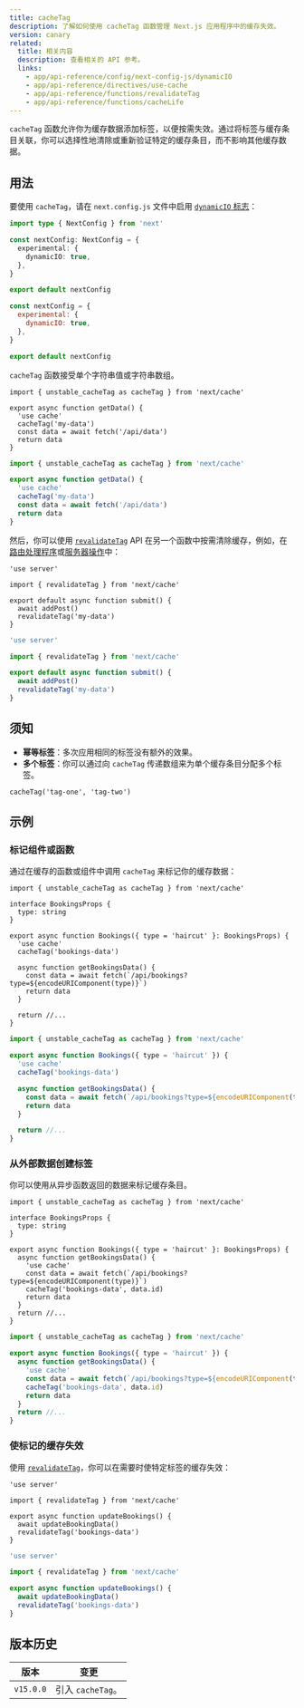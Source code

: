 ```yaml
---
title: cacheTag
description: 了解如何使用 cacheTag 函数管理 Next.js 应用程序中的缓存失效。
version: canary
related:
  title: 相关内容
  description: 查看相关的 API 参考。
  links:
    - app/api-reference/config/next-config-js/dynamicIO
    - app/api-reference/directives/use-cache
    - app/api-reference/functions/revalidateTag
    - app/api-reference/functions/cacheLife
---
```


`cacheTag` 函数允许你为缓存数据添加标签，以便按需失效。通过将标签与缓存条目关联，你可以选择性地清除或重新验证特定的缓存条目，而不影响其他缓存数据。

## 用法

要使用 `cacheTag`，请在 `next.config.js` 文件中启用 [`dynamicIO` 标志](/docs/app/api-reference/config/next-config-js/dynamicIO)：

```ts filename="next.config.ts" switcher
import type { NextConfig } from 'next'

const nextConfig: NextConfig = {
  experimental: {
    dynamicIO: true,
  },
}

export default nextConfig
```

```js filename="next.config.js" switcher
const nextConfig = {
  experimental: {
    dynamicIO: true,
  },
}

export default nextConfig
```

`cacheTag` 函数接受单个字符串值或字符串数组。

```tsx filename="app/data.ts" switcher
import { unstable_cacheTag as cacheTag } from 'next/cache'

export async function getData() {
  'use cache'
  cacheTag('my-data')
  const data = await fetch('/api/data')
  return data
}
```

```jsx filename="app/data.js" switcher
import { unstable_cacheTag as cacheTag } from 'next/cache'

export async function getData() {
  'use cache'
  cacheTag('my-data')
  const data = await fetch('/api/data')
  return data
}
```

然后，你可以使用 [`revalidateTag`](/docs/app/api-reference/functions/revalidateTag) API 在另一个函数中按需清除缓存，例如，在[路由处理程序](/docs/app/building-your-application/routing/route-handlers)或[服务器操作](/docs/app/building-your-application/data-fetching/server-actions-and-mutations)中：

```tsx filename="app/action.ts" switcher
'use server'

import { revalidateTag } from 'next/cache'

export default async function submit() {
  await addPost()
  revalidateTag('my-data')
}
```

```jsx filename="app/action.js" switcher
'use server'

import { revalidateTag } from 'next/cache'

export default async function submit() {
  await addPost()
  revalidateTag('my-data')
}
```

## 须知

- **幂等标签**：多次应用相同的标签没有额外的效果。
- **多个标签**：你可以通过向 `cacheTag` 传递数组来为单个缓存条目分配多个标签。

```tsx
cacheTag('tag-one', 'tag-two')
```

## 示例

### 标记组件或函数

通过在缓存的函数或组件中调用 `cacheTag` 来标记你的缓存数据：

```tsx filename="app/components/bookings.tsx" switcher
import { unstable_cacheTag as cacheTag } from 'next/cache'

interface BookingsProps {
  type: string
}

export async function Bookings({ type = 'haircut' }: BookingsProps) {
  'use cache'
  cacheTag('bookings-data')

  async function getBookingsData() {
    const data = await fetch(`/api/bookings?type=${encodeURIComponent(type)}`)
    return data
  }

  return //...
}
```

```jsx filename="app/components/bookings.js" switcher
import { unstable_cacheTag as cacheTag } from 'next/cache'

export async function Bookings({ type = 'haircut' }) {
  'use cache'
  cacheTag('bookings-data')

  async function getBookingsData() {
    const data = await fetch(`/api/bookings?type=${encodeURIComponent(type)}`)
    return data
  }

  return //...
}
```

### 从外部数据创建标签

你可以使用从异步函数返回的数据来标记缓存条目。

```tsx filename="app/components/bookings.tsx" switcher
import { unstable_cacheTag as cacheTag } from 'next/cache'

interface BookingsProps {
  type: string
}

export async function Bookings({ type = 'haircut' }: BookingsProps) {
  async function getBookingsData() {
    'use cache'
    const data = await fetch(`/api/bookings?type=${encodeURIComponent(type)}`)
    cacheTag('bookings-data', data.id)
    return data
  }
  return //...
}
```

```jsx filename="app/components/bookings.js" switcher
import { unstable_cacheTag as cacheTag } from 'next/cache'

export async function Bookings({ type = 'haircut' }) {
  async function getBookingsData() {
    'use cache'
    const data = await fetch(`/api/bookings?type=${encodeURIComponent(type)}`)
    cacheTag('bookings-data', data.id)
    return data
  }
  return //...
}
```

### 使标记的缓存失效

使用 [`revalidateTag`](/docs/app/api-reference/functions/revalidateTag)，你可以在需要时使特定标签的缓存失效：

```tsx filename="app/actions.ts" switcher
'use server'

import { revalidateTag } from 'next/cache'

export async function updateBookings() {
  await updateBookingData()
  revalidateTag('bookings-data')
}
```

```jsx filename="app/actions.js" switcher
'use server'

import { revalidateTag } from 'next/cache'

export async function updateBookings() {
  await updateBookingData()
  revalidateTag('bookings-data')
}
```

## 版本历史

| 版本      | 变更              |
| --------- | ----------------- |
| `v15.0.0` | 引入 `cacheTag`。 |
